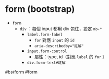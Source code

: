 # form (bootstrap)
- `form`
	- `div` ：每個 input 都用 div 包住，設定 `mb-*`
		- `label.form-label`
			- `for` 對應 `input` 的 `id`
			- `aria-describedby="註解"`
		- `input.form-control`
			- 屬性：type, id（對應 `label` 的 `for` ）
		- `div.form-text#註解`


#bs/form #form